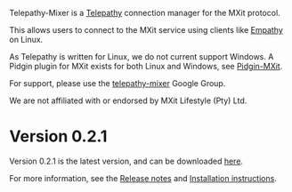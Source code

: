 Telepathy-Mixer is a [Telepathy](http://telepathy.freedesktop.org/) connection manager for the MXit protocol.

This allows users to connect to the MXit service using clients like [Empathy](http://live.gnome.org/Empathy) on Linux.

As Telepathy is written for Linux, we do not current support Windows. A Pidgin plugin for MXit exists for both Linux and Windows, see [Pidgin-MXit](https://launchpad.net/pidgin-mxit/).

For support, please use the [telepathy-mixer](http://groups.google.com/group/telepathy-mixer) Google Group.

We are not affiliated with or endorsed by MXit Lifestyle (Pty) Ltd.

# Version 0.2.1 #
Version 0.2.1 is the latest version, and can be downloaded [here](http://telepathy-mixer.googlecode.com/files/telepathy-mixer-0.2.1.tar.gz).

For more information, see the [Release notes](Release0_2_0.md) and [Installation instructions](Installation.md).